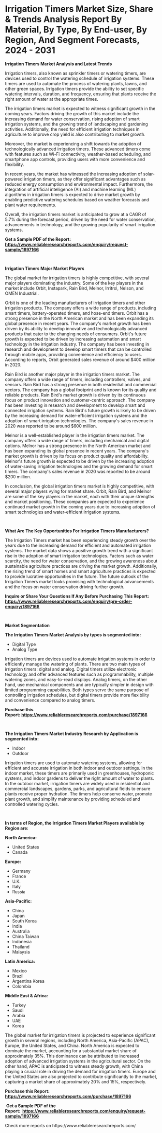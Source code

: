 <p><h1>Irrigation Timers Market Size, Share & Trends Analysis Report By Material, By Type, By End-user, By Region, And Segment Forecasts, 2024 - 2031</h1></p><p><strong>Irrigation Timers Market Analysis and Latest Trends</strong></p>
<p><p>Irrigation timers, also known as sprinkler timers or watering timers, are devices used to control the watering schedule of irrigation systems. These timers are used to automate the process of watering plants, lawns, and other green spaces. Irrigation timers provide the ability to set specific watering intervals, duration, and frequency, ensuring that plants receive the right amount of water at the appropriate times.</p><p>The irrigation timers market is expected to witness significant growth in the coming years. Factors driving the growth of this market include the increasing demand for water conservation, rising adoption of smart irrigation systems, and the growing trend of landscaping and gardening activities. Additionally, the need for efficient irrigation techniques in agriculture to improve crop yield is also contributing to market growth.</p><p>Moreover, the market is experiencing a shift towards the adoption of technologically advanced irrigation timers. These advanced timers come with features such as Wi-Fi connectivity, weather-based scheduling, and smartphone app controls, providing users with more convenience and flexibility.</p><p>In recent years, the market has witnessed the increasing adoption of solar-powered irrigation timers, as they offer significant advantages such as reduced energy consumption and environmental impact. Furthermore, the integration of artificial intelligence (AI) and machine learning (ML) algorithms in irrigation timers is expected to drive market growth by enabling predictive watering schedules based on weather forecasts and plant water requirements.</p><p>Overall, the irrigation timers market is anticipated to grow at a CAGR of 5.7% during the forecast period, driven by the need for water conservation, advancements in technology, and the growing popularity of smart irrigation systems.</p></p>
<p><strong>Get a Sample PDF of the Report:&nbsp; <a href="https://www.reliableresearchreports.com/enquiry/request-sample/1897166">https://www.reliableresearchreports.com/enquiry/request-sample/1897166</a></strong></p>
<p>&nbsp;</p>
<p><strong>Irrigation Timers Major Market Players</strong></p>
<p><p>The global market for irrigation timers is highly competitive, with several major players dominating the industry. Some of the key players in the market include Orbit, Instapark, Rain Bird, Melnor, Irritrol, Nelson, and OMEN Industrial.</p><p>Orbit is one of the leading manufacturers of irrigation timers and other irrigation products. The company offers a wide range of products, including smart timers, battery-operated timers, and hose-end timers. Orbit has a strong presence in the North American market and has been expanding its global presence in recent years. The company's market growth has been driven by its ability to develop innovative and technologically advanced products that cater to the changing needs of consumers. Orbit's future growth is expected to be driven by increasing automation and smart technology in the irrigation industry. The company has been investing in research and development to develop smart timers that can be controlled through mobile apps, providing convenience and efficiency to users. According to reports, Orbit generated sales revenue of around $400 million in 2020.</p><p>Rain Bird is another major player in the irrigation timers market. The company offers a wide range of timers, including controllers, valves, and sensors. Rain Bird has a strong presence in both residential and commercial sectors. The company has a global footprint and is known for its quality and reliable products. Rain Bird's market growth is driven by its continuous focus on product innovation and customer-centric approach. The company has been investing in research and development to develop smart and connected irrigation systems. Rain Bird's future growth is likely to be driven by the increasing demand for water-efficient irrigation systems and the adoption of smart irrigation technologies. The company's sales revenue in 2020 was reported to be around $600 million.</p><p>Melnor is a well-established player in the irrigation timers market. The company offers a wide range of timers, including mechanical and digital options. Melnor has a strong presence in the North American market and has been expanding its global presence in recent years. The company's market growth is driven by its focus on product quality and affordability. Melnor's future growth is expected to be driven by the increasing adoption of water-saving irrigation technologies and the growing demand for smart timers. The company's sales revenue in 2020 was reported to be around $200 million.</p><p>In conclusion, the global irrigation timers market is highly competitive, with several major players vying for market share. Orbit, Rain Bird, and Melnor are some of the key players in the market, each with their unique strengths and market positioning. These companies are expected to experience continued market growth in the coming years due to increasing adoption of smart technologies and water-efficient irrigation systems.</p></p>
<p>&nbsp;</p>
<p><strong>What Are The Key Opportunities For Irrigation Timers Manufacturers?</strong></p>
<p><p>The Irrigation Timers market has been experiencing steady growth over the years due to the increasing demand for efficient and automated irrigation systems. The market data shows a positive growth trend with a significant rise in the adoption of smart irrigation technologies. Factors such as water scarcity, the need for water conservation, and the growing awareness about sustainable agriculture practices are driving the market growth. Additionally, the rising trend of smart homes and smart agriculture practices is expected to provide lucrative opportunities in the future. The future outlook of the Irrigation Timers market looks promising with technological advancements and the focus on water conservation driving further growth.</p></p>
<p><strong>Inquire or Share Your Questions If Any Before Purchasing This Report: <a href="https://www.reliableresearchreports.com/enquiry/pre-order-enquiry/1897166">https://www.reliableresearchreports.com/enquiry/pre-order-enquiry/1897166</a></strong></p>
<p>&nbsp;</p>
<p><strong>Market Segmentation</strong></p>
<p><strong>The Irrigation Timers Market Analysis by types is segmented into:</strong></p>
<p><ul><li>Digital Type</li><li>Analog Type</li></ul></p>
<p><p>Irrigation timers are devices used to automate irrigation systems in order to efficiently manage the watering of plants. There are two main types of irrigation timers: digital and analog. Digital timers utilize electronic technology and offer advanced features such as programmability, multiple watering zones, and easy-to-read displays. Analog timers, on the other hand, use mechanical components and are typically simpler in design with limited programming capabilities. Both types serve the same purpose of controlling irrigation schedules, but digital timers provide more flexibility and convenience compared to analog timers.</p></p>
<p><strong>Purchase this Report:&nbsp;<a href="https://www.reliableresearchreports.com/purchase/1897166">https://www.reliableresearchreports.com/purchase/1897166</a></strong></p>
<p>&nbsp;</p>
<p><strong>The Irrigation Timers Market Industry Research by Application is segmented into:</strong></p>
<p><ul><li>Indoor</li><li>Outdoor</li></ul></p>
<p><p>Irrigation timers are used to automate watering systems, allowing for efficient and accurate irrigation in both indoor and outdoor settings. In the indoor market, these timers are primarily used in greenhouses, hydroponic systems, and indoor gardens to deliver the right amount of water to plants. In the outdoor market, irrigation timers are widely used in residential and commercial landscapes, gardens, parks, and agricultural fields to ensure plants receive proper hydration. The timers help conserve water, promote plant growth, and simplify maintenance by providing scheduled and controlled watering cycles.</p></p>
<p>&nbsp;</p>
<p><strong>In terms of Region, the Irrigation Timers Market Players available by Region are:</strong></p>
<p>
    <p> <strong> North America: </strong>
        <ul>
            <li>United States</li>
            <li>Canada</li>
        </ul>
        </p> 
    <p> <strong> Europe: </strong>
        <ul>
            <li>Germany</li>
            <li>France</li>
            <li>U.K.</li>
            <li>Italy</li>
            <li>Russia</li>
        </ul>
        </p> 
    <p> <strong> Asia-Pacific: </strong>
        <ul>
            <li>China</li>
            <li>Japan</li>
            <li>South Korea</li>
            <li>India</li>
            <li>Australia</li>
            <li>China Taiwan</li>
            <li>Indonesia</li>
            <li>Thailand</li>
            <li>Malaysia</li>
        </ul>
        </p> 
    <p> <strong> Latin America: </strong>
        <ul>
            <li>Mexico</li>
            <li>Brazil</li>
            <li>Argentina Korea</li>
            <li>Colombia</li>
        </ul>
        </p> 
    <p> <strong> Middle East & Africa: </strong>
        <ul>
            <li>Turkey</li>
            <li>Saudi</li>
            <li>Arabia</li>
            <li>UAE</li>
            <li>Korea</li>
        </ul>
    </p>
    </p>
<p><p>The global market for irrigation timers is projected to experience significant growth in several regions, including North America, Asia-Pacific (APAC), Europe, the United States, and China. North America is expected to dominate the market, accounting for a substantial market share of approximately 35%. This dominance can be attributed to increased adoption of advanced irrigation systems in the agricultural sector. On the other hand, APAC is anticipated to witness steady growth, with China playing a crucial role in driving the demand for irrigation timers. Europe and the United States are also projected to contribute significantly to the market, capturing a market share of approximately 20% and 15%, respectively.</p></p>
<p><strong>Purchase this Report: <a href="https://www.reliableresearchreports.com/purchase/1897166">https://www.reliableresearchreports.com/purchase/1897166</a></strong></p>
<p>&nbsp;<strong>Get a Sample PDF of the Report:&nbsp;&nbsp;<a href="https://www.reliableresearchreports.com/enquiry/request-sample/1897166">https://www.reliableresearchreports.com/enquiry/request-sample/1897166</a></strong></p>
<p><strong></strong></p>
<p>Check more reports on https://www.reliableresearchreports.com/</p>